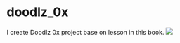 # doodlz_0x
I create Doodlz 0x project base on lesson in this book.
<img src="https://images-na.ssl-images-amazon.com/images/I/61Jh54vtDkL._SX377_BO1,204,203,200_.jpg">
